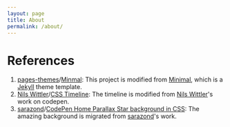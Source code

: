 ```yaml
---
layout: page
title: About
permalink: /about/
---
```



# References

1. [pages-themes](https://github.com/pages-themes)/[Minmal](https://github.com/pages-themes/minimal):
    This project is modified from [Minimal](https://github.com/pages-themes/minimal), which is a [Jekyll](https://jekyllrb.com/) theme template.
2. [Nils Wittler](https://codepen.io/NilsWe)/[CSS Timeline](https://codepen.io/NilsWe/pen/Axdozd): The timeline is modified from [Nils Wittler](https://codepen.io/NilsWe)'s work on codepen.
3. [sarazond](https://codepen.io/sarazond)/[CodePen Home
Parallax Star background in CSS](https://codepen.io/sarazond/details/LYGbwj): The amazing background is migrated from [sarazond](https://codepen.io/sarazond)'s work.